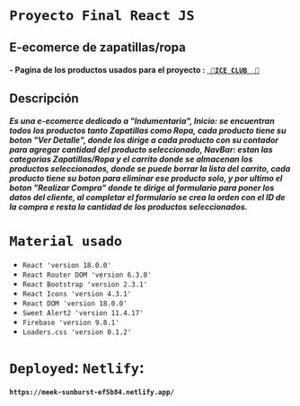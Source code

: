 # ``Proyecto Final React JS ``

## E-ecomerce de zapatillas/ropa

#### - Pagina de los productos usados para el proyecto :  [ `` 🔗ICE CLUB  🧊`` ](https://iceclub.com.ar/) 
 

## Descripción
#####  Es una e-ecomerce dedicado a "Indumentaria", Inicio: se encuentran todos los productos tanto Zapatillas como Ropa, cada producto tiene su boton "Ver Detalle", donde los dirige a cada producto con su contador para agregar cantidad del producto seleccionado, NavBar: estan las categorias Zapatillas/Ropa y el carrito donde se almacenan los productos seleccionados, donde se puede borrar la lista del carrito, cada producto tiene su boton para eliminar ese producto solo, y por ultimo el boton "Realizar Compra" donde te dirige al formulario para poner los datos del cliente, al completar el formulario se crea la orden con el ID de la compra e resta la cantidad de los productos seleccionados.  

# ``Material usado ``
- `` React 'version 18.0.0' ``
- `` React Router DOM 'version 6.3.0' ``
- `` React Bootstrap 'version 2.3.1' ``
- `` React Icons 'version 4.3.1' ``
- `` React DOM 'version 18.0.0' ``
- `` Sweet Alert2 'version 11.4.17' ``
- `` Firebase 'version 9.8.1' ``
- `` Loaders.css 'version 0.1.2' ``

 # ``Deployed``: ``Netlify``:  
 #### ````https://meek-sunburst-ef5b84.netlify.app/````
